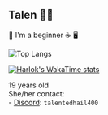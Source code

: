 ## Talen 🏳️‍⚧️
<!--
Talen400/Talen400
-->
🦀 I'm a beginner ☕ 🖥️


![Top Langs](https://github-readme-stats.vercel.app/api/top-langs/?username=Talen400&layout=compact&theme=radical)

[![Harlok's WakaTime stats](https://github-readme-stats.vercel.app/api/wakatime?username=Talen400)](https://github.com/anuraghazra/github-readme-stats)



19 years old <br>
She/her
contact: <br>
<l1> - [Discord](https://discord.com): `talentedhail400`
 </l1>

